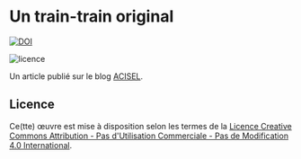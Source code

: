# Un train-train original

[![DOI](https://zenodo.org/badge/DOI/10.5281/zenodo.5655452.svg)](https://doi.org/10.5281/zenodo.5655452)

![licence](https://i.creativecommons.org/l/by-nc-nd/4.0/88x31.png)

Un article publié sur le blog [ACISEL](https://acisel.chasset.net).

## Licence

Ce(tte) œuvre est mise à disposition selon les termes de la [Licence Creative Commons Attribution - Pas d&#39;Utilisation Commerciale - Pas de Modification 4.0 International](http://creativecommons.org/licenses/by-nc-nd/4.0/).
